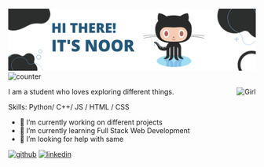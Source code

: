 ![Banner1](https://github.com/Noor291/Noor291/blob/main/Banner1.png)
![counter](https://komarev.com/ghpvc/?username=Noor291&color=2387a0)
<p><img align="right" src="https://media-public.canva.com/MHp94/MAEDdaMHp94/1/tl.png" alt="Girl" height='250' /></p>

I am a student who loves exploring different things.

Skills: Python/ C++/ JS / HTML / CSS

- 🔭 I’m currently working on different projects 
- 🌱 I’m currently learning Full Stack Web Development 
- 🤔 I’m looking for help with same 


[<img src='https://cdn.jsdelivr.net/npm/simple-icons@3.0.1/icons/github.svg' alt='github' height='40'>](https://github.com/Noor291)  [<img src='https://cdn.jsdelivr.net/npm/simple-icons@3.0.1/icons/linkedin.svg' alt='linkedin' height='40'>](https://www.linkedin.com/in/https://www.linkedin.com/in/noordeepkaur//)  


